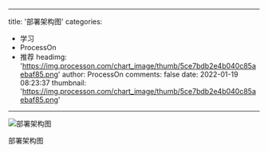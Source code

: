 
---
title: '部署架构图'
categories: 
 - 学习
 - ProcessOn
 - 推荐
headimg: 'https://img.processon.com/chart_image/thumb/5ce7bdb2e4b040c85aebaf85.png'
author: ProcessOn
comments: false
date: 2022-01-19 08:23:37
thumbnail: 'https://img.processon.com/chart_image/thumb/5ce7bdb2e4b040c85aebaf85.png'
---

<div>   
<img class="thumb" alt="部署架构图" src="https://img.processon.com/chart_image/thumb/5ce7bdb2e4b040c85aebaf85.png" referrerpolicy="no-referrer">
<p>部署架构图</p>  
</div>
            